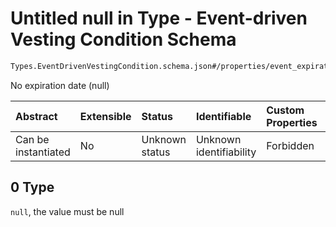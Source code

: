 # Untitled null in Type - Event-driven Vesting Condition Schema

```txt
Types.EventDrivenVestingCondition.schema.json#/properties/event_expiration/oneOf/0
```

No expiration date (null)

| Abstract            | Extensible | Status         | Identifiable            | Custom Properties | Additional Properties | Access Restrictions | Defined In                                                                                                                  |
| :------------------ | :--------- | :------------- | :---------------------- | :---------------- | :-------------------- | :------------------ | :-------------------------------------------------------------------------------------------------------------------------- |
| Can be instantiated | No         | Unknown status | Unknown identifiability | Forbidden         | Allowed               | none                | [EventDrivenVestingCondition.schema.json\*](../schema/types/EventDrivenVestingCondition.schema.json "open original schema") |

## 0 Type

`null`, the value must be null
